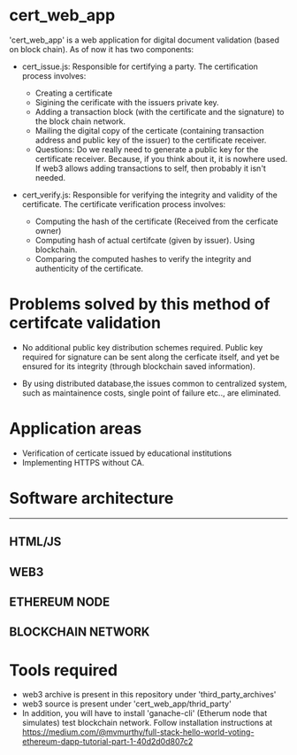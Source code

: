 # cert_web_app
'cert_web_app' is a web application for digital document validation (based on 
block chain). As of now it has two components:

* cert_issue.js: Responsible for certifying  a party. The certification 
process involves: 
	* Creating a certificate
	* Sigining the cerificate with the issuers private key.
	* Adding a transaction block (with the certificate and the signature)
	to the block chain network.
	* Mailing the digital copy of the certicate (containing transaction
	address and public key of the issuer) to the certificate receiver.
	* Questions: Do we really need to generate a public key for the certificate 
	receiver. Because, if you think about it, it is nowhere used. If web3 
	allows adding transactions to self, then probably it isn't needed.

* cert_verify.js: Responsible for verifying the integrity and validity of the
certificate. The certificate verification process involves: 
	* Computing the hash of the certificate (Received from the cerficate owner)
	* Computing  hash of actual certifcate (given by issuer). Using blockchain.
	* Comparing the computed hashes to verify the integrity and authenticity of the
	certificate.

# Problems solved by this method of certifcate validation
* No additional public key distribution  schemes required. Public key required
for signature can be sent along the cerficate itself, and yet be ensured for its
integrity (through blockchain saved information).
 
* By using distributed database,the issues common to centralized system, such as
maintainence costs, single point of failure etc.., are eliminated. 

# Application areas
* Verification of certicate issued by educational institutions
* Implementing HTTPS without CA.

# Software architecture

-----------------------
HTML/JS
------------------------
WEB3
------------------------
ETHEREUM NODE
-------------------------
BLOCKCHAIN NETWORK
-------------------------

# Tools required
* web3 archive is present in this repository under 'third_party_archives'
* web3 source is present under 'cert_web_app/thrid_party'
* In addition, you will have to install 'ganache-cli' (Etherum node that simulates)
test blockchain network. Follow installation instructions at 
https://medium.com/@mvmurthy/full-stack-hello-world-voting-ethereum-dapp-tutorial-part-1-40d2d0d807c2 

